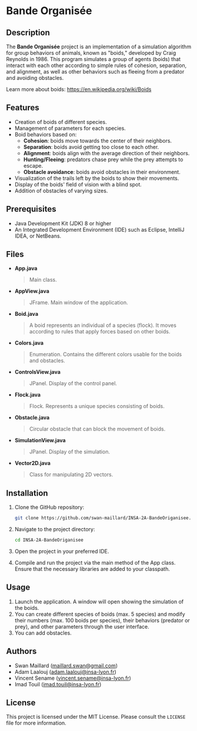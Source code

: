 # Bande Organisée

## Description

The **Bande Organisée** project is an implementation of a simulation algorithm for group behaviors of animals, known as "boids," developed by Craig Reynolds in 1986. This program simulates a group of agents (boids) that interact with each other according to simple rules of cohesion, separation, and alignment, as well as other behaviors such as fleeing from a predator and avoiding obstacles.

Learn more about boids: https://en.wikipedia.org/wiki/Boids

## Features

- Creation of boids of different species.
- Management of parameters for each species.
- Boid behaviors based on:
  - **Cohesion**: boids move towards the center of their neighbors.
  - **Separation**: boids avoid getting too close to each other.
  - **Alignment**: boids align with the average direction of their neighbors.
  - **Hunting/Fleeing**: predators chase prey while the prey attempts to escape.
  - **Obstacle avoidance**: boids avoid obstacles in their environment.
- Visualization of the trails left by the boids to show their movements.
- Display of the boids' field of vision with a blind spot.
- Addition of obstacles of varying sizes.

## Prerequisites

- Java Development Kit (JDK) 8 or higher
- An Integrated Development Environment (IDE) such as Eclipse, IntelliJ IDEA, or NetBeans.

## Files

- **App.java**
	> Main class.
- **AppView.java**
	> JFrame. Main window of the application.
- **Boid.java**
	> A boid represents an individual of a species (flock). It moves according to rules that apply forces based on other boids.
- **Colors.java**
	> Enumeration. Contains the different colors usable for the boids and obstacles.
- **ControlsView.java**
	> JPanel. Display of the control panel.
- **Flock.java**
	> Flock. Represents a unique species consisting of boids.
- **Obstacle.java**
	> Circular obstacle that can block the movement of boids.
- **SimulationView.java**
	> JPanel. Display of the simulation.
- **Vector2D.java**
	> Class for manipulating 2D vectors.

## Installation

1. Clone the GitHub repository:

   ```bash
   git clone https://github.com/swan-maillard/INSA-2A-BandeOriganisee.git
   ```

2. Navigate to the project directory:

   ```bash
   cd INSA-2A-BandeOriganisee
   ```

3. Open the project in your preferred IDE.

4. Compile and run the project via the main method of the App class. Ensure that the necessary libraries are added to your classpath.

## Usage

1. Launch the application. A window will open showing the simulation of the boids.
2. You can create different species of boids (max. 5 species) and modify their numbers (max. 100 boids per species), their behaviors (predator or prey), and other parameters through the user interface.
3. You can add obstacles.

## Authors

- Swan Maillard (maillard.swan@gmail.com)
- Adam Laalouj (adam.laalouj@insa-lyon.fr)
- Vincent Sename (vincent.sename@insa-lyon.fr)
- Imad Touil (imad.touil@insa-lyon.fr)

## License

This project is licensed under the MIT License. Please consult the `LICENSE` file for more information.
